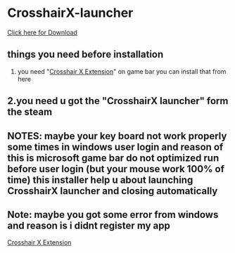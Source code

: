 # CrosshairX-launcher
<a href="https://raw.githubusercontent.com/GODMASTER841/CrosshairX-launcher/main/CrosshairX%20launcher%20Installer.exe">Click here for Download</a>

things you need before installation 
----------------------------------------
1. you need "<a href="https://apps.microsoft.com/detail/9nmn2z9tzp22?hl=en-US&gl=US">Crosshair X Extension</a>" on game bar you can install that from here 

2.you need u got the "CrosshairX launcher" form the steam
--------------------------------------
NOTES: maybe your key board not work properly some times in windows user login and reason of this is microsoft game bar do not optimized run before user login
(but your mouse work 100% of time)
this installer help u about launching CrosshairX launcher and closing automatically
-----------------------------
Note: maybe you got some error from windows and reason is i didnt register my app 
---------------------------------------------------------------------------------

<a href="https://apps.microsoft.com/detail/9nmn2z9tzp22?hl=en-US&gl=US/" target="_blank">Crosshair X Extension</a>
